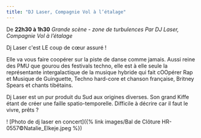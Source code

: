 ```yaml
---
title: "DJ Laser, Compagnie Vol à l’étalage"
---
```

De **22h30 à 1h30**
_Grande scène - zone de turbulences_
_Par DJ Laser, Compagnie Vol à l’étalage_

Dj Laser c'est LE coup de cœur assuré !

Elle va vous faire coopérer sur la piste de danse comme jamais.
Aussi reine des PMU que gourou des festivals techno, elle est à elle seule la représentante intergalactique de la musique hybride qui fait cOOpérer Rap et Musique de Guinguette, Techno hard-core et chanson française, Britney Spears et chants tibétains.

Dj Laser est un pur produit du Sud aux origines diverses. Son grand Kiffe étant de créer une faille spatio-temporelle. Difficile à décrire car il faut le vivre, prêts ?

! [Photo de dj laser en concert]({% link images/Bal de Clôture HR-0557©Natalie_Elkeje.jpeg %})